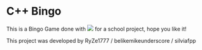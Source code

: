 # C++ Bingo 
This is a Bingo Game done with <img src=https://raw.githubusercontent.com/Benio101/cpp-logo/master/cpp_logo.png> for a school project, hope you like it!

This project was developed by RyZe1777 / belikemikeunderscore / silviafpp


